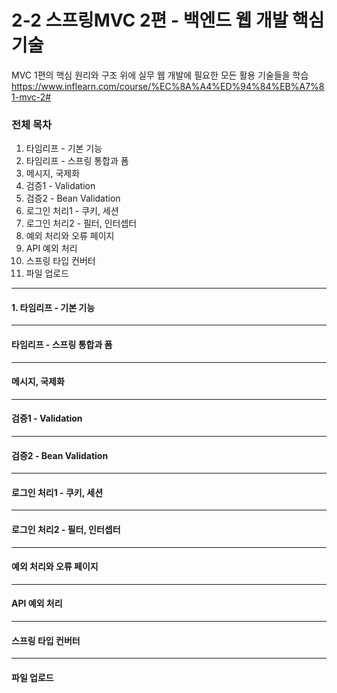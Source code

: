 # 2-2 스프링MVC 2편 - 백엔드 웹 개발 핵심 기술 
MVC 1편의 핵심 원리와 구조 위에 실무 웹 개발에 필요한 모든 활용 기술들을 학습
https://www.inflearn.com/course/%EC%8A%A4%ED%94%84%EB%A7%81-mvc-2#

### 전체 목차
1. 타임리프 - 기본 기능
2. 타임리프 - 스프링 통합과 폼
3. 메시지, 국제화
4. 검증1 - Validation
5. 검증2 - Bean Validation
6. 로그인 처리1 - 쿠키, 세션
7. 로그인 처리2 - 필터, 인터셉터
8. 예외 처리와 오류 페이지
9. API 예외 처리
10. 스프링 타입 컨버터
11. 파일 업로드
    
---------------
#### 1. 타임리프 - 기본 기능
---------------
#### 타임리프 - 스프링 통합과 폼
---------------
#### 메시지, 국제화
---------------
#### 검증1 - Validation
---------------
#### 검증2 - Bean Validation
---------------
#### 로그인 처리1 - 쿠키, 세션
---------------
#### 로그인 처리2 - 필터, 인터셉터
---------------
#### 예외 처리와 오류 페이지
---------------
#### API 예외 처리
---------------
#### 스프링 타입 컨버터
---------------
#### 파일 업로드
